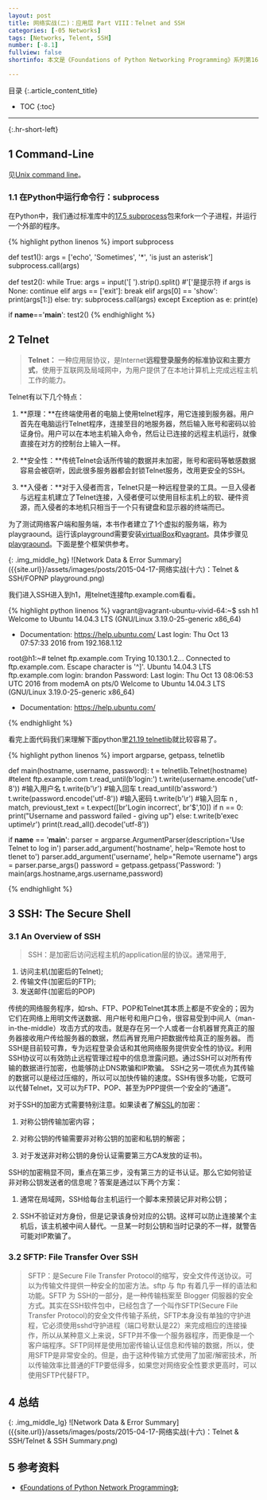 ```yaml
---
layout: post
title: 网络实战(二)：应用层 Part VIII：Telnet and SSH
categories: [-05 Networks]
tags: [Networks, Telent, SSH]
number: [-8.1]
fullview: false
shortinfo: 本文是《Foundations of Python Networking Programming》系列第16篇笔记《Telnet and SSH》。

---
```

目录
{:.article_content_title}


* TOC
{:toc}

---
{:.hr-short-left}

## 1 Command-Line ##

见[Unix command line]({{site.url}}/unix/2015/02/01/Unix-Command-Line.html)。

### 1.1 在Python中运行命令行：subprocess ###


在Python中，我们通过标准库中的[17.5 subprocess](https://docs.python.org/3/library/subprocess.html#subprocess.run)包来fork一个子进程，并运行一个外部的程序。

{% highlight python linenos %}
import subprocess

def test1():
    args = ['echo', 'Sometimes', '*', 'is just an asterisk']
    subprocess.call(args)

def test2():
    while True:
        args = input('[ ').strip().split() #'['是提示符
        if args is None:
            continue
        elif args == ['exit']:
            break
        elif args[0] == 'show':
            print(args[1:])
        else:
            try:
                subprocess.call(args)
            except Exception as e:
                print(e)

if __name__=='__main__':
    test2()
{% endhighlight %}


## 2 Telnet ##

> **Telnet：** 一种应用层协议，是Internet**远程登录服务的标准协议和主要方式**，使用于互联网及局域网中，为用户提供了在本地计算机上完成远程主机工作的能力。

Telnet有以下几个特点：

1. **原理：**在终端使用者的电脑上使用telnet程序，用它连接到服务器。用户首先在电脑运行Telnet程序，连接至目的地服务器，然后输入账号和密码以验证身份。用户可以在本地主机输入命令，然后让已连接的远程主机运行，就像直接在对方的控制台上输入一样。

2. **安全性：**传统Telnet会话所传输的数据并未加密，账号和密码等敏感数据容易会被窃听，因此很多服务器都会封锁Telnet服务，改用更安全的SSH。

3. **入侵者：**对于入侵者而言，Telnet只是一种远程登录的工具。一旦入侵者与远程主机建立了Telnet连接，入侵者便可以使用目标主机上的软、硬件资源，而入侵者的本地机只相当于一个只有键盘和显示器的终端而已。

为了测试网络客户端和服务端，本书作者建立了1个虚拟的服务端，称为playgraound。运行该playground需要安装[virtualBox](https://www.virtualbox.org/wiki/Downloads)和[vagrant](https://www.vagrantup.com/)。具体步骤见[playgraound](https://github.com/brandon-rhodes/fopnp/tree/m/playground)。下面是整个框架供参考。

{: .img_middle_hg}
![Network Data & Error Summary]({{site.url}}/assets/images/posts/2015-04-17-网络实战(十六)：Telnet & SSH/FOPNP playground.png)

我们进入SSH进入到h1，用telnet连接ftp.example.com看看。

{% highlight python linenos %}
vagrant@vagrant-ubuntu-vivid-64:~$ ssh h1 
Welcome to Ubuntu 14.04.3 LTS (GNU/Linux 3.19.0-25-generic x86_64)
 * Documentation: https://help.ubuntu.com/ Last login: Thu Oct 13 07:57:33 2016 from 192.168.1.12 

root@h1:~# telnet ftp.example.com 
Trying 10.130.1.2... 
Connected to ftp.example.com. 
Escape character is '^]'. 
Ubuntu 14.04.3 LTS 
ftp.example.com login: brandon 
Password: 
Last login: Thu Oct 13 08:06:53 UTC 2016 from modemA on pts/0 Welcome to Ubuntu 14.04.3 LTS (GNU/Linux 3.19.0-25-generic x86_64) 
 * Documentation: https://help.ubuntu.com/

{% endhighlight %}

看完上面代码我们来理解下面python里[21.19 telnetlib](https://docs.python.org/3/library/telnetlib.html)就比较容易了。


{% highlight python linenos %}
import argparse, getpass, telnetlib

def main(hostname, username, password):
    t = telnetlib.Telnet(hostname)      #telent ftp.example.com
    t.read_until(b'login:')
    t.write(username.encode('utf-8'))   #输入用户名
    t.write(b'\r')                      #输入回车
    t.read_until(b'assword:')           
    t.write(password.encode('utf-8'))   #输入密码
    t.write(b'\r')                      #输入回车
    n , match, previoust_text = t.expect([br'Login incorrect', br'\$',10])
    if n == 0:
        print("Username and password failed - giving up")
    else:
        t.write(b'exec uptime\r')
        print(t.read_all().decode('utf-8'))

if __name__ == '__main__':
    parser = argparse.ArgumentParser(description='Use Telnet to log in')
    parser.add_argument('hostname', help='Remote host to tlenet to')
    parser.add_argument('username', help="Remote username")
    args = parser.parse_args()
    password = getpass.getpass('Password: ')
    main(args.hostname,args.username,password)

{% endhighlight %}


## 3 SSH: The Secure Shell ##

### 3.1 An Overview of SSH ###

> SSH：是加密后访问远程主机的application层的协议。通常用于,<br/>
1. 访问主机(加密后的Telnet);<br/>
2. 传输文件(加密后的FTP);<br/>
3. 发送邮件(加密后的POP)<br/>

 传统的网络服务程序，如rsh、FTP、POP和Telnet其本质上都是不安全的；因为它们在网络上用明文传送数据、用户帐号和用户口令，很容易受到中间人（man-in-the-middle）攻击方式的攻击。就是存在另一个人或者一台机器冒充真正的服务器接收用户传给服务器的数据，然后再冒充用户把数据传给真正的服务器。 而SSH是目前较可靠，专为远程登录会话和其他网络服务提供安全性的协议。利用SSH协议可以有效防止远程管理过程中的信息泄露问题。通过SSH可以对所有传输的数据进行加密，也能够防止DNS欺骗和IP欺骗。 SSH之另一项优点为其传输的数据可以是经过压缩的，所以可以加快传输的速度。SSH有很多功能，它既可以代替Telnet，又可以为FTP、POP、甚至为PPP提供一个安全的“通道”。

 对于SSH的加密方式需要特别注意。如果读者了解[SSL]({{site.url}}/networks/2015/04/07/网络实战-Part-I-传输层(五)-TLS&SSL.html)的加密：

 1. 对称公钥传输加密内容；

 2. 对称公钥的传输需要非对称公钥的加密和私钥的解密；

 3. 对于发送非对称公钥的身份认证需要第三方CA发放的证书)。

 SSH的加密稍显不同，重点在第三步，没有第三方的证书认证。那么它如何验证非对称公钥发送者的信息呢？答案是通过以下两个方案：

 1. 通常在局域网，SSH给每台主机运行一个脚本来预装记非对称公钥；

 2. SSH不验证对方身份，但是记录该身份对应的公钥。这样可以防止连接某个主机后，该主机被中间人替代。一旦某一时刻公钥和当时记录的不一样，就警告可能对IP欺骗了。


### 3.2 SFTP: File Transfer Over SSH ###

> SFTP：是Secure File Transfer Protocol的缩写，安全文件传送协议。可以为传输文件提供一种安全的加密方法。sftp 与 ftp 有着几乎一样的语法和功能。SFTP 为 SSH的一部分，是一种传输档案至 Blogger 伺服器的安全方式。其实在SSH软件包中，已经包含了一个叫作SFTP(Secure File Transfer Protocol)的安全文件传输子系统，SFTP本身没有单独的守护进程，它必须使用sshd守护进程（端口号默认是22）来完成相应的连接操作，所以从某种意义上来说，SFTP并不像一个服务器程序，而更像是一个客户端程序。SFTP同样是使用加密传输认证信息和传输的数据，所以，使用SFTP是非常安全的。但是，由于这种传输方式使用了加密/解密技术，所以传输效率比普通的FTP要低得多，如果您对网络安全性要求更高时，可以使用SFTP代替FTP。

## 4 总结 ##


{: .img_middle_lg}
![Network Data & Error Summary]({{site.url}}/assets/images/posts/2015-04-17-网络实战(十六)：Telnet & SSH/Telnet & SSH Summary.png)


## 5 参考资料 ##

- [《Foundations of Python Network Programming》](https://www.amazon.com/Foundations-Python-Network-Programming-Brandon/dp/1430258543/ref=sr_1_1/159-7715257-2675343?s=books&ie=UTF8&qid=1474899055&sr=1-1&keywords=foundations+of+python+network+programming);





